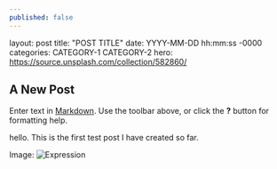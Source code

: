 ```yaml
---
published: false
---
```

layout: post
title: "POST TITLE"
date: YYYY-MM-DD hh:mm:ss -0000
categories: CATEGORY-1 CATEGORY-2
hero: https://source.unsplash.com/collection/582860/

## A New Post

Enter text in [Markdown](http://daringfireball.net/projects/markdown/). Use the toolbar above, or click the **?** button for formatting help.

hello. This is the first test post I have created so far. 

Image:
![Expression](https://source.unsplash.com/collection/582860/) 
